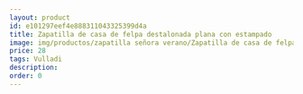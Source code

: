 ```yaml
---
layout: product
id: e101297eef4e888311043325399d4a
title: Zapatilla de casa de felpa destalonada plana con estampado 
image: img/productos/zapatilla señora verano/Zapatilla de casa de felpa destalonada plana con estampado =28=Vulladi.webp
price: 28
tags: Vulladi
description: 
order: 0
---
```

